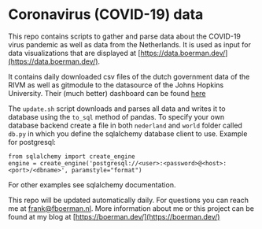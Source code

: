 # Coronavirus (COVID-19) data
This repo contains scripts to gather and parse data about the COVID-19 virus pandemic as well as data from the Netherlands. It is used as input for data visualizations that are displayed at [https://data.boerman.dev/](https://data.boerman.dev/).

It contains daily downloaded csv files of the dutch government data of the RIVM as well as gitmodule to the datasource of the Johns Hopkins University. Their (much better) dashboard can be found [here](https://www.arcgis.com/apps/opsdashboard/index.html#/bda7594740fd40299423467b48e9ecf6)

The ```update.sh``` script downloads and parses all data and writes it to database using the ```to_sql``` method of pandas. To specify your own database backend create a file in both ```nederland``` and ```world``` folder called ```db.py``` in which you define the sqlalchemy database client to use. Example for postgresql:  
```
from sqlalchemy import create_engine
engine = create_engine('postgresql://<user>:<password>@<host>:<port>/<dbname>', paramstyle="format")
```
For other examples see sqlalchemy documentation.

This repo will be updated automatically daily. For questions you can reach me at [frank@fboerman.nl](mailto:frank@fboerman.nl). More information about me or this project can be found at my blog at [https://boerman.dev/](https://boerman.dev/)

